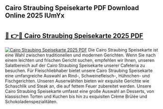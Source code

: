 ## Cairo Straubing Speisekarte PDF Download Online 2025 IUmYx

# <h2><a href="http://gcb12n3.nevu.top/?p=Cairo+Straubing+Speisekarte">🔗 👉🔴 Cairo Straubing Speisekarte 2025 PDF</a></h2>

[![Cairo Straubing Speisekarte 2025 PDF](https://i.imgur.com/dBaPXMq.png)](http://gcb12n3.nevu.top/?p=Cairo+Straubing+Speisekarte)
Die Cairo Straubing Speisekarte ist eine Wahl zwischen traditionellen und modernen Gerichten. Wenn Sie nach einem leichten und frischen Gericht suchen, empfehlen wir Ihnen, unseren Salatbereich auf der Cairo Straubing Speisekarte unserer Cafeteria zu besuchen. Für Fleischliebhaber bietet unsere Cairo Straubing Speisekarte eine umfangreiche Auswahl an Rind-, Schweinefleisch-, Hühnchen- und Fischgerichten. Unseren Auserwählten bieten wir exquisite Gerichte wie Schaschlik und Steak an, die auf fettem Feuer zubereitet werden. Unsere Cairo Straubing Speisekarte umfasst eine große Auswahl an Desserts, von klassischen Torten und Kuchen bis hin zu exquisiten Crème Brûlée und Schokoladenspezialitäten.
